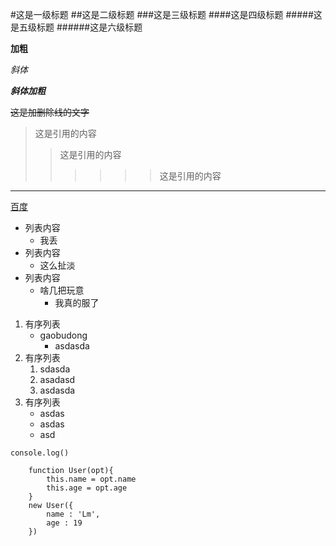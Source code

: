 #这是一级标题
##这是二级标题
###这是三级标题
####这是四级标题
#####这是五级标题
######这是六级标题

**加粗**

*斜体*

***斜体加粗***

~~这是加删除线的文字~~

>这是引用的内容
>>这是引用的内容
>>>>>>这是引用的内容

---



[百度](https://www.baidu.com)

- 列表内容
	-   我丢
- 列表内容
	- 这么扯淡
- 列表内容
	- 啥几把玩意
		- 我真的服了

1. 有序列表
	+ gaobudong
		+ asdasda
2. 有序列表
	1. sdasda
	2. asadasd
	3. asdasda
3. 有序列表
	* asdas
	* asdas
	* asd

`console.log()`

```
	function User(opt){
		this.name = opt.name
		this.age = opt.age
	}
	new User({
		name : 'Lm',
		age : 19
	})
```